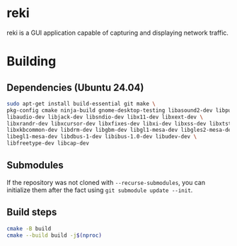 # reki
reki is a GUI application capable of capturing and displaying network traffic.

# Building
## Dependencies (Ubuntu 24.04)
```bash
sudo apt-get install build-essential git make \
pkg-config cmake ninja-build gnome-desktop-testing libasound2-dev libpulse-dev \
libaudio-dev libjack-dev libsndio-dev libx11-dev libxext-dev \
libxrandr-dev libxcursor-dev libxfixes-dev libxi-dev libxss-dev libxtst-dev \
libxkbcommon-dev libdrm-dev libgbm-dev libgl1-mesa-dev libgles2-mesa-dev \
libegl1-mesa-dev libdbus-1-dev libibus-1.0-dev libudev-dev \
libfreetype-dev libcap-dev
```

## Submodules
If the repository was not cloned with `--recurse-submodules`, you can initialize them after the fact 
using `git submodule update --init`.

## Build steps
```bash
cmake -B build
cmake --build build -j$(nproc)
```
